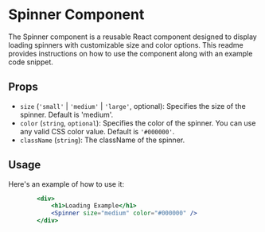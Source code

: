 # Spinner Component

The Spinner component is a reusable React component designed to display loading spinners with customizable size and color options. This readme provides instructions on how to use the component along with an example code snippet.

## Props
- `size` (`'small'` | `'medium'` | `'large'`, optional): Specifies the size of the spinner. Default is 'medium'.
- `color` (`string`, `optional`): Specifies the color of the spinner. You can use any valid CSS color value. Default is `'#000000'`.
- `className` (`string`): The className of the spinner.

## Usage

Here's an example of how to use it:

```jsx
        <div>
            <h1>Loading Example</h1>
            <Spinner size="medium" color="#000000" />
        </div>

```
